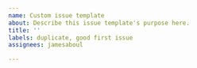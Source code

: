 ```yaml
---
name: Custom issue template
about: Describe this issue template's purpose here.
title: ''
labels: duplicate, good first issue
assignees: jamesaboul

---
```



